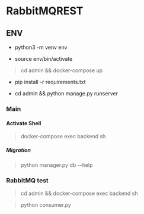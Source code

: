 # RabbitMQREST


## ENV
- python3 -m venv env

- source env/bin/activate

> cd admin && docker-compose up 

- pip install -r requirements.txt

- cd admin && python manage.py runserver


### Main

#### Activate Shell

> docker-compose exec backend sh

##### Migration
> python manager.py db --help


### RabbitMQ test

> cd admin && docker-compose exec backend sh

> python consumer.py